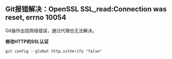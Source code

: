 ## Git报错解决：OpenSSL SSL_read:Connection was reset, errno 10054

Git操作出现网络错误，通过代理也无法解决。

**修改HTTP的SSL认证**

`git config --global http.sslVerify "false"`

